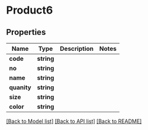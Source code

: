 # Product6

## Properties
Name | Type | Description | Notes
------------ | ------------- | ------------- | -------------
**code** | **string** |  | 
**no** | **string** |  | 
**name** | **string** |  | 
**quanity** | **string** |  | 
**size** | **string** |  | 
**color** | **string** |  | 

[[Back to Model list]](../../README.md#documentation-for-models) [[Back to API list]](../../README.md#documentation-for-api-endpoints) [[Back to README]](../../README.md)

